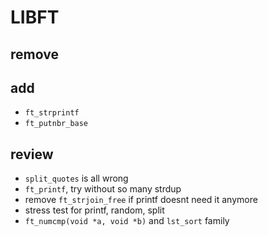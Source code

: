 # LIBFT

## remove

## add
- `ft_strprintf`
- `ft_putnbr_base`

## review
- `split_quotes` is all wrong
- `ft_printf`, try without so many strdup
- remove `ft_strjoin_free` if printf doesnt need it anymore
- stress test for printf, random, split
- `ft_numcmp(void *a, void *b)` and `lst_sort` family